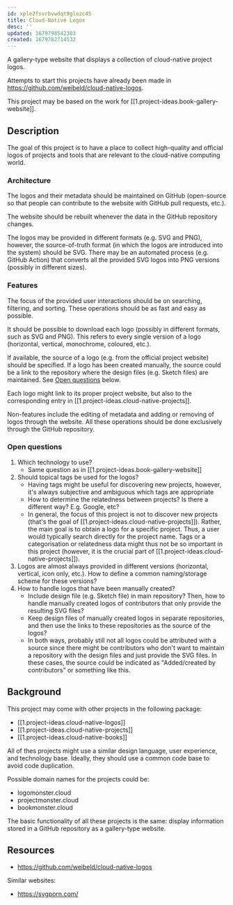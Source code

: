 ```yaml
---
id: xple2fsvrbvwdqt9glozc45
title: Cloud-Native Logos
desc: ''
updated: 1679798542303
created: 1679782714532
---
```


A gallery-type website that displays a collection of cloud-native project logos.

Attempts to start this projects have already been made in https://github.com/weibeld/cloud-native-logos.

This project may be based on the work for [[1.project-ideas.book-gallery-website]].

## Description

The goal of this project is to have a place to collect high-quality and official logos of projects and tools that are relevant to the cloud-native computing world.

### Architecture

The logos and their metadata should be maintained on GitHub (open-source so that people can contribute to the website with GitHub pull requests, etc.). 

The website should be rebuilt whenever the data in the GitHub repository changes.

The logos may be provided in different formats (e.g. SVG and PNG), however, the source-of-truth format (in which the logos are introduced into the system) should be SVG. There may be an automated process (e.g. GitHub Action) that converts all the provided SVG logos into PNG versions (possibly in different sizes).

### Features

The focus of the provided user interactions should be on searching, filtering, and sorting. These operations should be as fast and easy as possible.

It should be possible to download each logo (possibly in different formats, such as SVG and PNG). This refers to every single version of a logo (horizontal, vertical, monochrome, coloured, etc.).

If available, the source of a logo (e.g. from the official project website) should be specified. If a logo has been created manually, the source could be a link to the repository where the design files (e.g. Sketch files) are maintained. See [Open questions](#open-questions) below.

Each logo might link to its proper project website, but also to the corresponding entry in [[1.project-ideas.cloud-native-projects]].

Non-features include the editing of metadata and adding or removing of logos through the website. All these operations should be done exclusively through the GitHub repository.

### Open questions

1. Which technology to use?
    - Same question as in [[1.project-ideas.book-gallery-website]]
2. Should topical tags be used for the logos?
    - Having tags might be useful for discovering new projects, however, it's always subjective and ambiguous which tags are appropriate
    - How to determine the relatedness between projects? Is there a different way? E.g. Google, etc?
    - In general, the focus of this project is not to discover new projects (that's the goal of [[1.project-ideas.cloud-native-projects]]). Rather, the main goal is to obtain a logo for a specific project. Thus, a user would typically search directly for the project name. Tags or a categorisation or relatedness data might thus not be so important in this project (however, it is the crucial part of [[1.project-ideas.cloud-native-projects]]).
3. Logos are almost always provided in different versions (horizontal, vertical, icon only, etc.). How to define a common naming/storage scheme for these versions?
4. How to handle logos that have been manually created?
    - Include design file (e.g. Sketch file) in main repository? Then, how to handle manually created logos of contributors that only provide the resulting SVG files?
    - Keep design files of manually created logos in separate repositories, and then use the links to these repositories as the source of the logos?
    - In both ways, probably still not all logos could be attributed with a source since there might be contributors who don't want to maintain a repository with the design files and just provide the SVG files. In these cases, the source could be indicated as "Added/created by contributors" or something like this.

## Background

This project may come with other projects in the following package:

- [[1.project-ideas.cloud-native-logos]]
- [[1.project-ideas.cloud-native-projects]]
- [[1.project-ideas.cloud-native-books]]

All of thes projects might use a similar design language, user experience, and technology base. Ideally, they should use a common code base to avoid code duplication.

Possible domain names for the projects could be:

- logomonster.cloud
- projectmonster.cloud
- bookmonster.cloud

The basic functionality of all these projects is the same: display information stored in a GitHub repository as a gallery-type website.

## Resources

- https://github.com/weibeld/cloud-native-logos

Similar websites:

- https://svgporn.com/